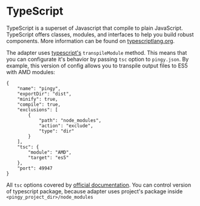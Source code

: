 # TypeScript
TypeScript is a superset of Javascript that compile to plain JavaScript. TypeScript offers classes, modules, and interfaces to help you build robust components. More information can be found on [typescriptlang.org](http://www.typescriptlang.org/).

The adapter uses [typescript's](https://github.com/Microsoft/TypeScript) `transpileModule` method. This means that you can configurate it's behavior by passing `tsc` option to `pingy.json`. By example, this version of config allows you to transpile output files to ES5 with AMD modules:
```
{
	"name": "pingy",
	"exportDir": "dist",
	"minify": true,
	"compile": true,
	"exclusions": [
		{
			"path": "node_modules",
			"action": "exclude",
			"type": "dir"
		}
	],
	"tsc": {
		"module": "AMD",
		"target": "es5"
	},
	"port": 49947
}
```
All `tsc` options covered by [official documentation](https://www.typescriptlang.org/docs/handbook/compiler-options.html).
You can control version of typescript package, because adapter uses project's package inside `<pingy_project_dir>/node_modules`
